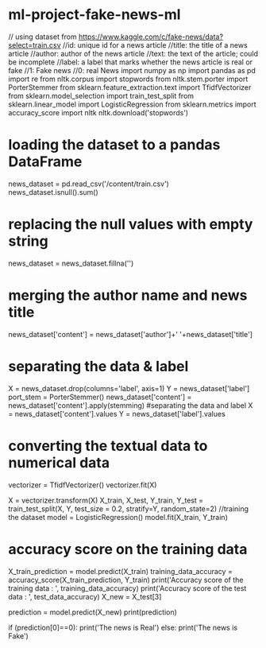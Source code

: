 # ml-project-fake-news-ml
// using dataset from https://www.kaggle.com/c/fake-news/data?select=train.csv
//id: unique id for a news article
//title: the title of a news article
//author: author of the news article
//text: the text of the article; could be incomplete
//label: a label that marks whether the news article is real or fake
//1: Fake news
//0: real News
import numpy as np
import pandas as pd
import re
from nltk.corpus import stopwords
from nltk.stem.porter import PorterStemmer
from sklearn.feature_extraction.text import TfidfVectorizer
from sklearn.model_selection import train_test_split
from sklearn.linear_model import LogisticRegression
from sklearn.metrics import accuracy_score
import nltk
nltk.download('stopwords')
# loading the dataset to a pandas DataFrame
news_dataset = pd.read_csv('/content/train.csv')
news_dataset.isnull().sum()
# replacing the null values with empty string
news_dataset = news_dataset.fillna('')
# merging the author name and news title
news_dataset['content'] = news_dataset['author']+' '+news_dataset['title']
# separating the data & label
X = news_dataset.drop(columns='label', axis=1)
Y = news_dataset['label']
port_stem = PorterStemmer()
news_dataset['content'] = news_dataset['content'].apply(stemming)
#separating the data and label
X = news_dataset['content'].values
Y = news_dataset['label'].values
# converting the textual data to numerical data
vectorizer = TfidfVectorizer()
vectorizer.fit(X)

X = vectorizer.transform(X)
X_train, X_test, Y_train, Y_test = train_test_split(X, Y, test_size = 0.2, stratify=Y, random_state=2)
//training the dataset
model = LogisticRegression()
model.fit(X_train, Y_train)
# accuracy score on the training data
X_train_prediction = model.predict(X_train)
training_data_accuracy = accuracy_score(X_train_prediction, Y_train)
print('Accuracy score of the training data : ', training_data_accuracy)
print('Accuracy score of the test data : ', test_data_accuracy)
X_new = X_test[3]

prediction = model.predict(X_new)
print(prediction)

if (prediction[0]==0):
  print('The news is Real')
else:
  print('The news is Fake')
